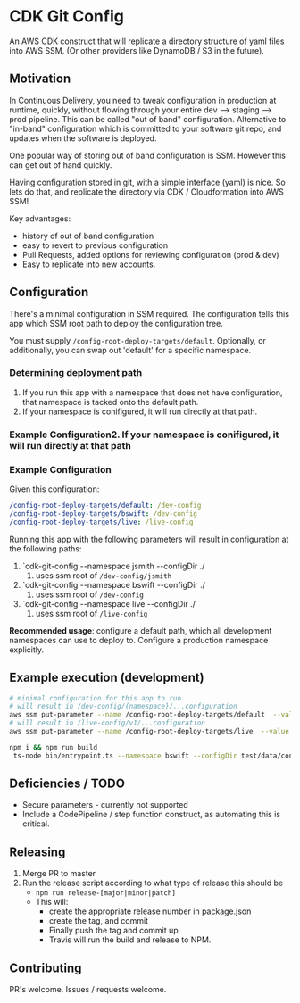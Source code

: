# CDK Git Config

An AWS CDK construct that will replicate a directory structure of yaml files into AWS SSM. (Or other providers like DynamoDB / S3 in the future).

## Motivation

In Continuous Delivery, you need to tweak configuration in production at runtime, quickly, without flowing through your entire dev --> staging --> prod pipeline.  This can be called "out of band" configuration.  Alternative to "in-band" configuration which is committed to your software git repo, and updates when the software is deployed.

One popular way of storing out of band configuration is SSM.  However this can get out of hand quickly.

Having configuration stored in git, with a simple interface (yaml) is nice.  So lets do that, and replicate the directory via CDK / Cloudformation into AWS SSM!

Key advantages:

* history of out of band configuration
* easy to revert to previous configuration
* Pull Requests, added options for reviewing configuration (prod & dev)
* Easy to replicate into new accounts.

## Configuration

There's a minimal configuration in SSM required.  The configuration tells this app which SSM root path to deploy the configuration tree.

You must supply `/config-root-deploy-targets/default`.   Optionally, or additionally, you can swap out 'default' for a specific namespace.

### Determining deployment path

1. If you run this app with a namespace that does not have configuration, that namespace is tacked onto the default path.
2. If your namespace is conifigured, it will run directly at that path.

### Example Configuration2. If your namespace is conifigured, it will run directly at that path

### Example Configuration

Given this configuration:

``` yaml
/config-root-deploy-targets/default: /dev-config
/config-root-deploy-targets/bswift: /dev-config
/config-root-deploy-targets/live: /live-config
```

Running this app with the following parameters will result in configuration at the following paths:

1. `cdk-git-config --namespace jsmith --configDir ./
   1. uses ssm root of `/dev-config/jsmith`
2. `cdk-git-config --namespace bswift --configDir ./
   1. uses ssm root of `/dev-config`
3. `cdk-git-config --namespace live --configDir ./
   1. uses ssm root of `/live-config`

**Recommended usage**: configure a default path, which all development namespaces can use to deploy to.  Configure a production namespace explicitly.

## Example execution (development)

``` bash
# minimal configuration for this app to run.
# will result in /dev-config/{namespace}/...configuration
aws ssm put-parameter --name /config-root-deploy-targets/default  --value "/dev-config" --type String --overwrite
# will result in /live-config/v1/...configuration
aws ssm put-parameter --name /config-root-deploy-targets/live  --value "/live-config/v1" --type String --overwrite

npm i && npm run build
 ts-node bin/entrypoint.ts --namespace bswift --configDir test/data/config/
```

## Deficiencies / TODO

* Secure parameters - currently not supported
* Include a CodePipeline / step function construct, as automating this is critical.

## Releasing

1. Merge PR to master
2. Run the release script according to what type of release this should be
    * `npm run release-[major|minor|patch]`
    * This will:
        * create the appropriate release number in package.json
        * create the tag, and commit
        * Finally push the tag and commit up
        * Travis will run the build and release to NPM.

## Contributing

PR's welcome.  Issues / requests welcome.
